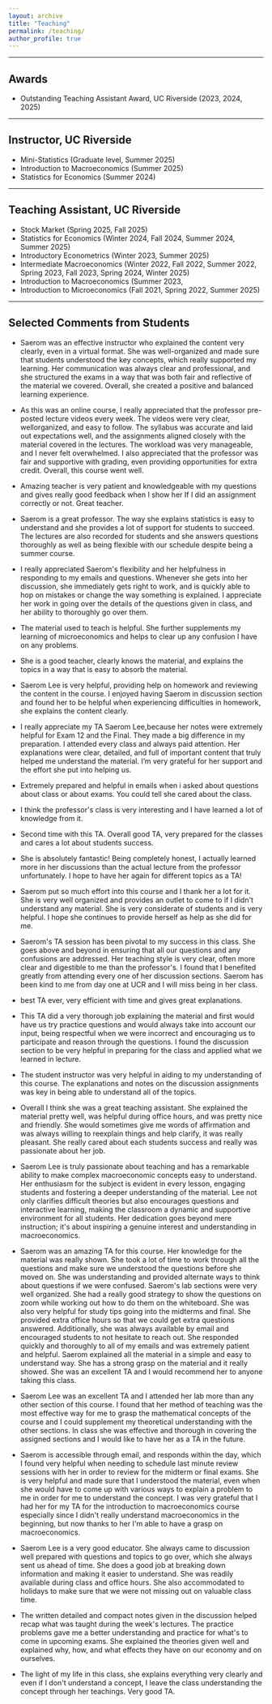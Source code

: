 ```yaml
---
layout: archive
title: "Teaching"
permalink: /teaching/
author_profile: true
---
```


****

## Awards

- Outstanding Teaching Assistant Award, UC Riverside (2023, 2024, 2025)

****

## Instructor, UC Riverside

- Mini-Statistics (Graduate level, Summer 2025) 
- Introduction to Macroeconomics (Summer 2025)
- Statistics for Economics (Summer 2024)

****

## Teaching Assistant, UC Riverside

- Stock Market (Spring 2025, Fall 2025)
- Statistics for Economics (Winter 2024, Fall 2024, Summer 2024, Summer 2025)
- Introductory Econometrics (Winter 2023, Summer 2025)
- Intermediate Macroeconomics (Winter 2022, Fall 2022, Summer 2022, Spring 2023, Fall 2023, Spring 2024, Winter 2025)
- Introduction to Macroeconomics (Summer 2023, 
- Introduction to Microeconomics (Fall 2021, Spring 2022, Summer 2025)

****

## Selected Comments from Students

- Saerom was an effective instructor who explained the content very clearly, even in a virtual format. She was well-organized and made sure that students understood the key concepts, which really supported my learning. Her communication was always clear and professional, and she structured the exams in a way that was both fair and reflective of the material we covered. Overall, she created a positive and balanced learning experience.

- As this was an online course, I really appreciated that the professor pre-posted lecture videos every week. The videos were very clear, wellorganized, and easy to follow. The syllabus was accurate and laid out expectations well, and the assignments aligned closely with the material covered in the lectures. The workload was very manageable, and I never felt overwhelmed. I also appreciated that the professor was fair and supportive with grading, even providing opportunities for extra credit. Overall, this course went well.

- Amazing teacher is very patient and knowledgeable with my questions and gives really good feedback when I show her If I did an assignment correctly or not. Great teacher.

- Saerom is a great professor. The way she explains statistics is easy to understand and she provides a lot of support for students to succeed. The lectures are also recorded for students and she answers questions thoroughly as well as being flexible with our schedule despite being a summer course.

- I really appreciated Saerom's flexibility and her helpfulness in responding to my emails and questions. Whenever she gets into her discussion, she immediately gets right to work, and is quickly able to hop on mistakes or change the way something is explained. I appreciate her work in going over the details of the questions given in class, and her ability to thoroughly go over them.

- The material used to teach is helpful. She further supplements my learning of microeconomics and helps to clear up any confusion I have on any problems.

- She is a good teacher, clearly knows the material, and explains the topics in a way that is easy to absorb the material.

- Saerom Lee is very helpful, providing help on homework and reviewing the content in the course. I enjoyed having Saerom in discussion section and found her to be helpful when experiencing difficulties in homework, she explains the content clearly.

- I really appreciate my TA Saerom Lee,because her notes were extremely helpful for Exam 12 and the Final. They made a big difference in my preparation. I attended every class and always paid attention. Her explanations were clear, detailed, and full of important content that truly helped me understand the material. I’m very grateful for her support and the effort she put into helping us.

- Extremely prepared and helpful in emails when i asked about questions about class or about exams. You could tell she cared about the class.

- I think the professor's class is very interesting and I have learned a lot of knowledge from it.

- Second time with this TA. Overall good TA, very prepared for the classes and cares a lot about students success.

- She is absolutely fantastic! Being completely honest, I actually learned more in her discussions than the actual lecture from the professor unfortunately. I hope to have her again for different topics as a TA!

- Saerom put so much effort into this course and I thank her a lot for it. She is very well organized and provides an outlet to come to if I didn't understand any material. She is very considerate of students and is very helpful. I hope she continues to provide herself as help as she did for me.

- Saerom's TA session has been pivotal to my success in this class. She goes above and beyond in ensuring that all our questions and any confusions are addressed. Her teaching style is very clear, often more clear and digestible to me than the professor's. I found that I benefited greatly from attending every one of her discussion sections. Saerom has been kind to me from day one at UCR and I will miss being in her class.

- best TA ever, very efficient with time and gives great explanations.

- This TA did a very thorough job explaining the material and first would have us try practice questions and would always take into account our input, being respectful when we were incorrect and encouraging us to participate and reason through the questions. I found the discussion section to be very helpful in preparing for the class and applied what we learned in lecture.

- The student instructor was very helpful in aiding to my understanding of this course. The explanations and notes on the discussion assignments was key in being able to understand all of the topics.

- Overall I think she was a great teaching assistant. She explained the material pretty well, was helpful during office hours, and was pretty nice and friendly. She would sometimes give me words of affirmation and was always willing to reexplain things and help clarify, it was really pleasant. She really cared about each students success and really was passionate about her job.

- Saerom Lee is truly passionate about teaching and has a remarkable ability to make complex macroeconomic concepts easy to understand. Her enthusiasm for the subject is evident in every lesson, engaging students and fostering a deeper understanding of the material. Lee not only clarifies difficult theories but also encourages questions and interactive learning, making the classroom a dynamic and supportive environment for all students. Her dedication goes beyond mere instruction; it's about inspiring a genuine interest and understanding in macroeconomics.

- Saerom was an amazing TA for this course. Her knowledge for the material was really shown. She took a lot of time to work through all the questions and make sure we understood the questions before she moved on. She was understanding and provided alternate ways to think about questions if we were confused. Saerom's lab sections were very well organized. She had a really good strategy to show the questions on zoom while working out how to do them on the whiteboard. She was also very helpful for study tips going into the midterms and final. She provided extra office hours so that we could get extra questions answered. Additionally, she was always available by email and encouraged students to not hesitate to reach out. She responded quickly and thoroughly to all of my emails and was extremely patient and helpful. Saerom explained all the material in a simple and easy to understand way. She has a strong grasp on the material and it really showed. She was an excellent TA and I would recommend her to anyone taking this class.

- Saerom Lee was an excellent TA and I attended her lab more than any other section of this course. I found that her method of teaching was the most effective way for me to grasp the mathematical concepts of the course and I could supplement my theoretical understanding with the other sections. In class she was effective and thorough in covering the assigned sections and I would like to have her as a TA in the future.

- Saerom is accessible through email, and responds within the day, which I found very helpful when needing to schedule last minute review sessions with her in order to review for the midterm or final exams. She is very helpful and made sure that I understood the material, even when she would have to come up with various ways to explain a problem to me in order for me to understand the concept. I was very grateful that I had her for my TA for the introduction to macroeconomics course especially since I didn't really understand macroeconomics in the beginning, but now thanks to her I'm able to have a grasp on macroeconomics.

- Saerom Lee is a very good educator. She always came to discussion well prepared with questions and topics to go over, which she always sent us ahead of time. She does a good job at breaking down information and making it easier to understand. She was readily available during class and office hours. She also accommodated to holidays to make sure that we were not missing out on valuable class time.

- The written detailed and compact notes given in the discussion helped recap what was taught during the week's lectures. The practice problems gave me a better understanding and practice for what's to come in upcoming exams. She explained the theories given well and explained why, how, and what effects they have on our economy and on ourselves.

- The light of my life in this class, she explains everything very clearly and even if I don't understand a concept, I leave the class understanding the concept through her teachings. Very good TA.
